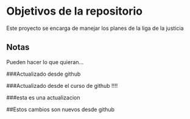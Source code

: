 # Objetivos de la repositorio

Este proyecto se encarga de manejar los planes de la liga de la justicia


## Notas
Pueden hacer lo que quieran...

###Actualizado desde github

###Actualizado desde el curso de github !!!!

###esta es una actualizacion 

##Estos cambios son nuevos desde github
